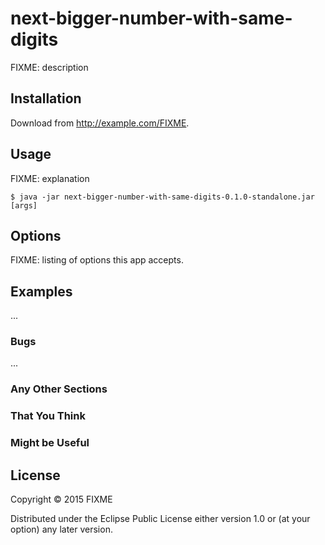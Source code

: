 # next-bigger-number-with-same-digits

FIXME: description

## Installation

Download from http://example.com/FIXME.

## Usage

FIXME: explanation

    $ java -jar next-bigger-number-with-same-digits-0.1.0-standalone.jar [args]

## Options

FIXME: listing of options this app accepts.

## Examples

...

### Bugs

...

### Any Other Sections
### That You Think
### Might be Useful

## License

Copyright © 2015 FIXME

Distributed under the Eclipse Public License either version 1.0 or (at
your option) any later version.
